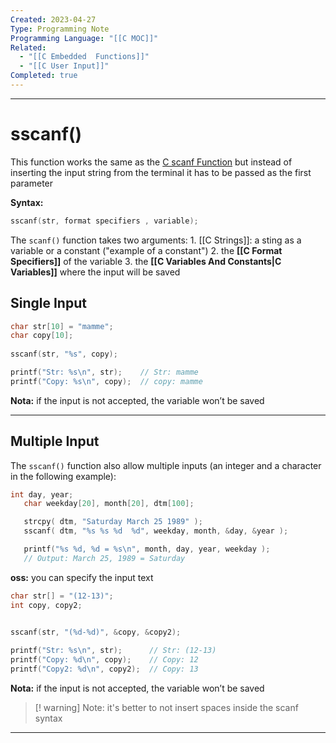 ```yaml
---
Created: 2023-04-27
Type: Programming Note
Programming Language: "[[C MOC]]"
Related:
  - "[[C Embedded  Functions]]"
  - "[[C User Input]]"
Completed: true
---
```

---
# sscanf() 
This function works the same as the [C scanf Function](C%20User%20Input.md) but instead of inserting the input string from the terminal it has to be passed as the first parameter

**Syntax:**
```c
sscanf(str, format specifiers , variable);
```

The `scanf()` function takes two arguments: 
	1. [[C Strings]]: a sting as a variable or a constant ("example of a constant")
	2. the **[[C Format Specifiers]]** of the variable
	3. the **[[C Variables And Constants|C Variables]]** where the input will be saved

## Single Input

```C
char str[10] = "mamme";
char copy[10];
    
sscanf(str, "%s", copy);

printf("Str: %s\n", str);    // Str: mamme
printf("Copy: %s\n", copy);  // copy: mamme
```
**Nota:** if the input is not accepted, the variable won’t be saved

---
## Multiple Input

The `sscanf()` function also allow multiple inputs (an integer and a character in the following example):
``` C
int day, year;
   char weekday[20], month[20], dtm[100];

   strcpy( dtm, "Saturday March 25 1989" );
   sscanf( dtm, "%s %s %d  %d", weekday, month, &day, &year );

   printf("%s %d, %d = %s\n", month, day, year, weekday );
   // Output: March 25, 1989 = Saturday
```

**oss:** you can specify the input text
```c
char str[] = "(12-13)";
int copy, copy2;

    
sscanf(str, "(%d-%d)", &copy, &copy2);

printf("Str: %s\n", str);      // Str: (12-13)
printf("Copy: %d\n", copy);    // Copy: 12
printf("Copy2: %d\n", copy2);  // Copy: 13
```

**Nota:** if the input is not accepted, the variable won’t be saved
>[! warning] Note:
it's better to not insert spaces inside the scanf syntax


---
